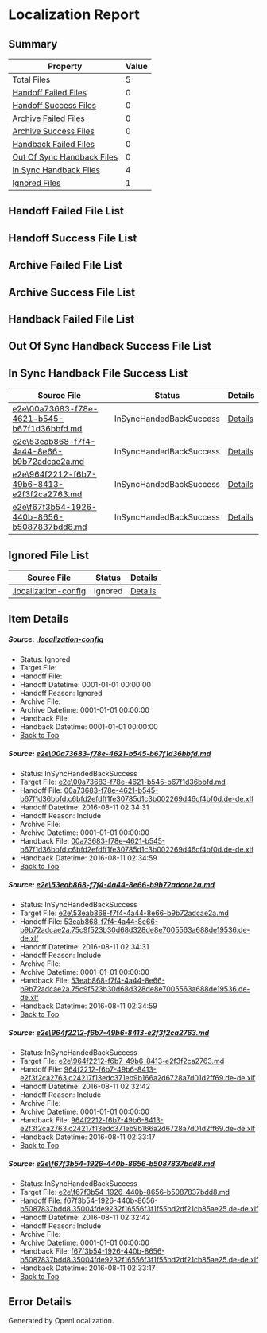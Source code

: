 # <a name='report-top'></a> Localization Report

## Summary
 Property | Value 
 -------- | ----- 
 Total Files | 5
[ Handoff Failed Files ](#handoff-failed-list)| 0
[ Handoff Success Files ](#handoff-success-list)| 0
[ Archive Failed Files ](#archive-failed-list)| 0
[ Archive Success Files ](#archive-success-list)| 0
[ Handback Failed Files ](#handback-failed-list)| 0
[ Out Of Sync Handback Files ](#outofsync-handback-success-list)| 0
[ In Sync Handback Files ](#insync-handback-success-list)| 4
[ Ignored Files ](#ignored-list)| 1

## <a name='handoff-failed-list'></a> Handoff Failed File List

## <a name='handoff-success-list'></a> Handoff Success File List

## <a name='archive-failed-list'></a> Archive Failed File List

## <a name='archive-success-list'></a> Archive Success File List

## <a name='handback-failed-list'></a> Handback Failed File List

## <a name='outofsync-handback-success-list'></a> Out Of Sync Handback Success File List

## <a name='insync-handback-success-list'></a> In Sync Handback File Success List
 Source File | Status | Details 
 ----------- | ------ | ------- 
 [e2e\00a73683-f78e-4621-b545-b67f1d36bbfd.md](https://github.com/OpenLocalizationTestOrg/oltest/blob/b396f4d1498e244771b6d6e0b5dcafda1da33e15/e2e/00a73683-f78e-4621-b545-b67f1d36bbfd.md) | InSyncHandedBackSuccess | [Details](#8b2dd4980605de5525b9bffe96729c5d56a5f2311)
 [e2e\53eab868-f7f4-4a44-8e66-b9b72adcae2a.md](https://github.com/OpenLocalizationTestOrg/oltest/blob/b396f4d1498e244771b6d6e0b5dcafda1da33e15/e2e/53eab868-f7f4-4a44-8e66-b9b72adcae2a.md) | InSyncHandedBackSuccess | [Details](#098451943f0c6fdf427efccfebef377f3772b86a2)
 [e2e\964f2212-f6b7-49b6-8413-e2f3f2ca2763.md](https://github.com/OpenLocalizationTestOrg/oltest/blob/cb3009506ea30efbd64e3a46a6abdf66694be88a/e2e/964f2212-f6b7-49b6-8413-e2f3f2ca2763.md) | InSyncHandedBackSuccess | [Details](#e1e8f766c4acddec726c01c8f5f09de5a0fe006d3)
 [e2e\f67f3b54-1926-440b-8656-b5087837bdd8.md](https://github.com/OpenLocalizationTestOrg/oltest/blob/cb3009506ea30efbd64e3a46a6abdf66694be88a/e2e/f67f3b54-1926-440b-8656-b5087837bdd8.md) | InSyncHandedBackSuccess | [Details](#1812a24ec5cd93513374211aa299c56fafbb02584)

## <a name='ignored-list'></a> Ignored File List
 Source File | Status | Details 
 ----------- | ------ | ------- 
 [.localization-config](https://github.com/OpenLocalizationTestOrg/oltest/blob/b396f4d1498e244771b6d6e0b5dcafda1da33e15/.localization-config) | Ignored | [Details](#3d4f252ac210baf56311d7e97dcc2db10974dbd20)

## Item Details
##### <a name='3d4f252ac210baf56311d7e97dcc2db10974dbd20'></a> Source: [.localization-config](https://github.com/OpenLocalizationTestOrg/oltest/blob/b396f4d1498e244771b6d6e0b5dcafda1da33e15/.localization-config)
* Status: Ignored
* Target File: 
* Handoff File: 
* Handoff Datetime: 0001-01-01 00:00:00
* Handoff Reason: Ignored
* Archive File: 
* Archive Datetime: 0001-01-01 00:00:00
* Handback File: 
* Handback Datetime: 0001-01-01 00:00:00
* [Back to Top](#report-top)

##### <a name='8b2dd4980605de5525b9bffe96729c5d56a5f2311'></a> Source: [e2e\00a73683-f78e-4621-b545-b67f1d36bbfd.md](https://github.com/OpenLocalizationTestOrg/oltest/blob/b396f4d1498e244771b6d6e0b5dcafda1da33e15/e2e/00a73683-f78e-4621-b545-b67f1d36bbfd.md)
* Status: InSyncHandedBackSuccess
* Target File: [e2e\00a73683-f78e-4621-b545-b67f1d36bbfd.md](https://github.com/OpenLocalizationTestOrg/ol-test-dede/blob/62b0ff1c2f2d434fd2f9abb1a43b0e7194661933/e2e/00a73683-f78e-4621-b545-b67f1d36bbfd.md)
* Handoff File: [00a73683-f78e-4621-b545-b67f1d36bbfd.c6bfd2efdff1fe30785d1c3b002269d46cf4bf0d.de-de.xlf](https://github.com/OpenLocalizationTestOrg/olhandoff-e2e/blob/3e72c19111323a37fbc831c852dc33080d2e23ff/ol-handoff/OpenLocalizationTestOrg/ol-test-dede/ci/ht/00a73683-f78e-4621-b545-b67f1d36bbfd.c6bfd2efdff1fe30785d1c3b002269d46cf4bf0d.de-de.xlf)
* Handoff Datetime: 2016-08-11 02:34:31
* Handoff Reason: Include
* Archive File: 
* Archive Datetime: 0001-01-01 00:00:00
* Handback File: [00a73683-f78e-4621-b545-b67f1d36bbfd.c6bfd2efdff1fe30785d1c3b002269d46cf4bf0d.de-de.xlf](https://github.com/OpenLocalizationTestOrg/olhandback-e2e/blob/71c3b6ae2a3a2ac5fe18048eee5cb8dd7fdd340b/ol-handback/OpenLocalizationTestOrg/ol-test-dede/ci/ht/00a73683-f78e-4621-b545-b67f1d36bbfd.c6bfd2efdff1fe30785d1c3b002269d46cf4bf0d.de-de.xlf)
* Handback Datetime: 2016-08-11 02:34:59
* [Back to Top](#report-top)

##### <a name='098451943f0c6fdf427efccfebef377f3772b86a2'></a> Source: [e2e\53eab868-f7f4-4a44-8e66-b9b72adcae2a.md](https://github.com/OpenLocalizationTestOrg/oltest/blob/b396f4d1498e244771b6d6e0b5dcafda1da33e15/e2e/53eab868-f7f4-4a44-8e66-b9b72adcae2a.md)
* Status: InSyncHandedBackSuccess
* Target File: [e2e\53eab868-f7f4-4a44-8e66-b9b72adcae2a.md](https://github.com/OpenLocalizationTestOrg/ol-test-dede/blob/62b0ff1c2f2d434fd2f9abb1a43b0e7194661933/e2e/53eab868-f7f4-4a44-8e66-b9b72adcae2a.md)
* Handoff File: [53eab868-f7f4-4a44-8e66-b9b72adcae2a.75c9f523b30d68d328de8e7005563a688de19536.de-de.xlf](https://github.com/OpenLocalizationTestOrg/olhandoff-e2e/blob/3e72c19111323a37fbc831c852dc33080d2e23ff/ol-handoff/OpenLocalizationTestOrg/ol-test-dede/ci/ht/53eab868-f7f4-4a44-8e66-b9b72adcae2a.75c9f523b30d68d328de8e7005563a688de19536.de-de.xlf)
* Handoff Datetime: 2016-08-11 02:34:31
* Handoff Reason: Include
* Archive File: 
* Archive Datetime: 0001-01-01 00:00:00
* Handback File: [53eab868-f7f4-4a44-8e66-b9b72adcae2a.75c9f523b30d68d328de8e7005563a688de19536.de-de.xlf](https://github.com/OpenLocalizationTestOrg/olhandback-e2e/blob/71c3b6ae2a3a2ac5fe18048eee5cb8dd7fdd340b/ol-handback/OpenLocalizationTestOrg/ol-test-dede/ci/ht/53eab868-f7f4-4a44-8e66-b9b72adcae2a.75c9f523b30d68d328de8e7005563a688de19536.de-de.xlf)
* Handback Datetime: 2016-08-11 02:34:59
* [Back to Top](#report-top)

##### <a name='e1e8f766c4acddec726c01c8f5f09de5a0fe006d3'></a> Source: [e2e\964f2212-f6b7-49b6-8413-e2f3f2ca2763.md](https://github.com/OpenLocalizationTestOrg/oltest/blob/cb3009506ea30efbd64e3a46a6abdf66694be88a/e2e/964f2212-f6b7-49b6-8413-e2f3f2ca2763.md)
* Status: InSyncHandedBackSuccess
* Target File: [e2e\964f2212-f6b7-49b6-8413-e2f3f2ca2763.md](https://github.com/OpenLocalizationTestOrg/ol-test-dede/blob/6d8d4e33ecd8f613a299925af05947cd2e41095b/e2e/964f2212-f6b7-49b6-8413-e2f3f2ca2763.md)
* Handoff File: [964f2212-f6b7-49b6-8413-e2f3f2ca2763.c24217f13edc371eb9b166a2d6728a7d01d2ff69.de-de.xlf](https://github.com/OpenLocalizationTestOrg/olhandoff-e2e/blob/14adde7d10803e4274cd8d4ca60cb91f9d1397a2/ol-handoff/OpenLocalizationTestOrg/ol-test-dede/ci/high/964f2212-f6b7-49b6-8413-e2f3f2ca2763.c24217f13edc371eb9b166a2d6728a7d01d2ff69.de-de.xlf)
* Handoff Datetime: 2016-08-11 02:32:42
* Handoff Reason: Include
* Archive File: 
* Archive Datetime: 0001-01-01 00:00:00
* Handback File: [964f2212-f6b7-49b6-8413-e2f3f2ca2763.c24217f13edc371eb9b166a2d6728a7d01d2ff69.de-de.xlf](https://github.com/OpenLocalizationTestOrg/olhandback-e2e/blob/f404238ca54803b159fdb4f62e59a764fb0b5948/ol-handback/OpenLocalizationTestOrg/ol-test-dede/ci/high/964f2212-f6b7-49b6-8413-e2f3f2ca2763.c24217f13edc371eb9b166a2d6728a7d01d2ff69.de-de.xlf)
* Handback Datetime: 2016-08-11 02:33:17
* [Back to Top](#report-top)

##### <a name='1812a24ec5cd93513374211aa299c56fafbb02584'></a> Source: [e2e\f67f3b54-1926-440b-8656-b5087837bdd8.md](https://github.com/OpenLocalizationTestOrg/oltest/blob/cb3009506ea30efbd64e3a46a6abdf66694be88a/e2e/f67f3b54-1926-440b-8656-b5087837bdd8.md)
* Status: InSyncHandedBackSuccess
* Target File: [e2e\f67f3b54-1926-440b-8656-b5087837bdd8.md](https://github.com/OpenLocalizationTestOrg/ol-test-dede/blob/6d8d4e33ecd8f613a299925af05947cd2e41095b/e2e/f67f3b54-1926-440b-8656-b5087837bdd8.md)
* Handoff File: [f67f3b54-1926-440b-8656-b5087837bdd8.35004fde9232f16556f3f1f55bd2df21cb85ae25.de-de.xlf](https://github.com/OpenLocalizationTestOrg/olhandoff-e2e/blob/14adde7d10803e4274cd8d4ca60cb91f9d1397a2/ol-handoff/OpenLocalizationTestOrg/ol-test-dede/ci/high/f67f3b54-1926-440b-8656-b5087837bdd8.35004fde9232f16556f3f1f55bd2df21cb85ae25.de-de.xlf)
* Handoff Datetime: 2016-08-11 02:32:42
* Handoff Reason: Include
* Archive File: 
* Archive Datetime: 0001-01-01 00:00:00
* Handback File: [f67f3b54-1926-440b-8656-b5087837bdd8.35004fde9232f16556f3f1f55bd2df21cb85ae25.de-de.xlf](https://github.com/OpenLocalizationTestOrg/olhandback-e2e/blob/f404238ca54803b159fdb4f62e59a764fb0b5948/ol-handback/OpenLocalizationTestOrg/ol-test-dede/ci/high/f67f3b54-1926-440b-8656-b5087837bdd8.35004fde9232f16556f3f1f55bd2df21cb85ae25.de-de.xlf)
* Handback Datetime: 2016-08-11 02:33:17
* [Back to Top](#report-top)


## Error Details

Generated by OpenLocalization.
